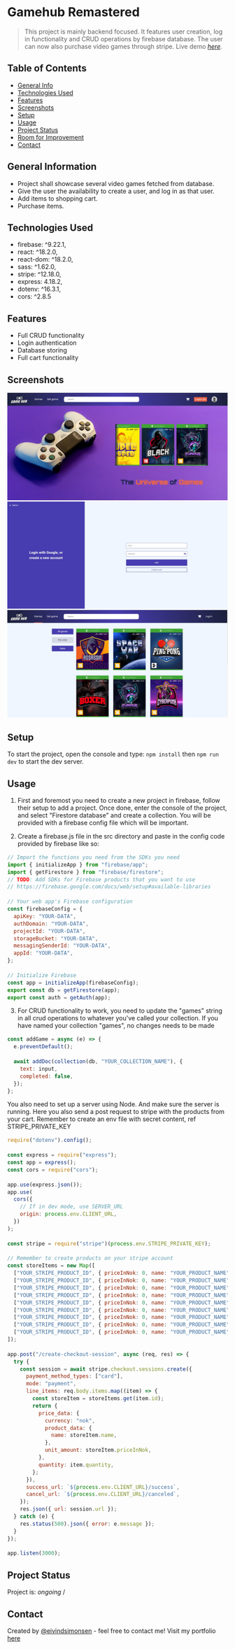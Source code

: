 # Gamehub Remastered

> This project is mainly backend focused. It features user creation, log in functionality and CRUD operations by firebase database. The user can now also purchase video games through stripe.
> Live demo [_here_](https://gamehubremastered.netlify.app/).

## Table of Contents

- [General Info](#general-information)
- [Technologies Used](#technologies-used)
- [Features](#features)
- [Screenshots](#screenshots)
- [Setup](#setup)
- [Usage](#usage)
- [Project Status](#project-status)
- [Room for Improvement](#room-for-improvement)
- [Contact](#contact)

## General Information

- Project shall showcase several video games fetched from database.
- Give the user the availability to create a user, and log in as that user.
- Add items to shopping cart.
- Purchase items.

## Technologies Used

- firebase: ^9.22.1,
- react: ^18.2.0,
- react-dom: ^18.2.0,
- sass: ^1.62.0,
- stripe: ^12.18.0,
- express: 4.18.2,
- dotenv: ^16.3.1,
- cors: ^2.8.5

## Features

- Full CRUD functionality
- Login authentication
- Database storing
- Full cart functionality

## Screenshots

![App screenshot](./src/img/gamehub1.JPG)
![App screenshot](./src/img/gamehub2.JPG)
![App screenshot](./src/img/gamehub3.JPG)

## Setup

To start the project, open the console and type:
`npm install`
then
`npm run dev`
to start the dev server.

## Usage

1. First and foremost you need to create a new project in firebase, follow their setup to add a project. Once done, enter the console of the project, and select "Firestore database" and create a collection. You will be provided with a firebase config file which will be important.

2. Create a firebase.js file in the src directory and paste in the config code provided by firebase like so:

```jsx
// Import the functions you need from the SDKs you need
import { initializeApp } from "firebase/app";
import { getFirestore } from "firebase/firestore";
// TODO: Add SDKs for Firebase products that you want to use
// https://firebase.google.com/docs/web/setup#available-libraries

// Your web app's Firebase configuration
const firebaseConfig = {
  apiKey: "YOUR-DATA",
  authDomain: "YOUR-DATA",
  projectId: "YOUR-DATA",
  storageBucket: "YOUR-DATA",
  messagingSenderId: "YOUR-DATA",
  appId: "YOUR-DATA",
};

// Initialize Firebase
const app = initializeApp(firebaseConfig);
export const db = getFirestore(app);
export const auth = getAuth(app);
```

3. For CRUD functionality to work, you need to update the "games" string in all crud operations to whatever you've called your collection. If you have named your collection "games", no changes needs to be made

```jsx
const addGame = async (e) => {
  e.preventDefault();

  await addDoc(collection(db, "YOUR_COLLECTION_NAME"), {
    text: input,
    completed: false,
  });
};
```

You also need to set up a server using Node. And make sure the server is running.
Here you also send a post request to stripe with the products from your cart.
Remember to create an env file with secret content, ref STRIPE_PRIVATE_KEY

```jsx
require("dotenv").config();

const express = require("express");
const app = express();
const cors = require("cors");

app.use(express.json());
app.use(
  cors({
    // If in dev mode, use SERVER_URL
    origin: process.env.CLIENT_URL,
  })
);

const stripe = require("stripe")(process.env.STRIPE_PRIVATE_KEY);

// Remember to create products on your stripe account
const storeItems = new Map([
  ["YOUR_STRIPE_PRODUCT_ID", { priceInNok: 0, name: "YOUR_PRODUCT_NAME" }],
  ["YOUR_STRIPE_PRODUCT_ID", { priceInNok: 0, name: "YOUR_PRODUCT_NAME" }],
  ["YOUR_STRIPE_PRODUCT_ID", { priceInNok: 0, name: "YOUR_PRODUCT_NAME" }],
  ["YOUR_STRIPE_PRODUCT_ID", { priceInNok: 0, name: "YOUR_PRODUCT_NAME" }],
  ["YOUR_STRIPE_PRODUCT_ID", { priceInNok: 0, name: "YOUR_PRODUCT_NAME" }],
  ["YOUR_STRIPE_PRODUCT_ID", { priceInNok: 0, name: "YOUR_PRODUCT_NAME" }],
  ["YOUR_STRIPE_PRODUCT_ID", { priceInNok: 0, name: "YOUR_PRODUCT_NAME" }],
  ["YOUR_STRIPE_PRODUCT_ID", { priceInNok: 0, name: "YOUR_PRODUCT_NAME" }],
  ["YOUR_STRIPE_PRODUCT_ID", { priceInNok: 0, name: "YOUR_PRODUCT_NAME" }],
]);

app.post("/create-checkout-session", async (req, res) => {
  try {
    const session = await stripe.checkout.sessions.create({
      payment_method_types: ["card"],
      mode: "payment",
      line_items: req.body.items.map((item) => {
        const storeItem = storeItems.get(item.id);
        return {
          price_data: {
            currency: "nok",
            product_data: {
              name: storeItem.name,
            },
            unit_amount: storeItem.priceInNok,
          },
          quantity: item.quantity,
        };
      }),
      success_url: `${process.env.CLIENT_URL}/success`,
      cancel_url: `${process.env.CLIENT_URL}/canceled`,
    });
    res.json({ url: session.url });
  } catch (e) {
    res.status(500).json({ error: e.message });
  }
});

app.listen(3000);
```

## Project Status

Project is: _ongoing_ /

## Contact

Created by [@eivindsimonsen](https://www.linkedin.com/in/eivind-simonsen-9469121b9/) - feel free to contact me!
Visit my portfolio [here](https://www.easimonsen.com/)
